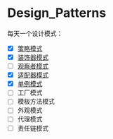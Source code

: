 # Design_Patterns

每天一个设计模式：

- [x] [策略模式](https://github.com/WilliamsZhang/Design_Patterns/wiki/%E7%AD%96%E7%95%A5%E6%A8%A1%E5%BC%8F)
- [x] [装饰器模式](https://github.com/WilliamsZhang/Design_Patterns/wiki/%E8%A3%85%E9%A5%B0%E5%99%A8%E6%A8%A1%E5%BC%8F)
- [ ] [观察者模式]()
- [x] [适配器模式](https://github.com/WilliamsZhang/Design_Patterns/wiki/%E9%80%82%E9%85%8D%E5%99%A8%E6%A8%A1%E5%BC%8F)
- [x] [单例模式](https://github.com/WilliamsZhang/Design_Patterns/wiki/%E5%8D%95%E4%BE%8B%E6%A8%A1%E5%BC%8F)
- [ ] 工厂模式
- [ ] 模板方法模式
- [ ] 外观模式
- [ ] 代理模式
- [ ] 责任链模式